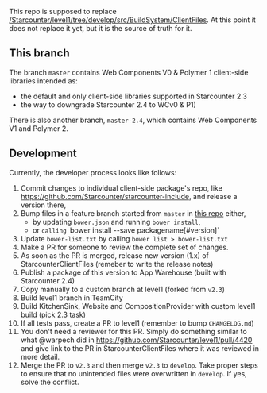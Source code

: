 This repo is supposed to replace [/Starcounter/level1/tree/develop/src/BuildSystem/ClientFiles](https://github.com/Starcounter/level1/tree/develop/src/BuildSystem/ClientFiles). At this point it does not replace it yet, but it is the source of truth for it.

## This branch

The branch `master` contains Web Components V0 & Polymer 1 client-side libraries intended as:

- the default and only client-side libraries supported in Starcounter 2.3
- the way to downgrade Starcounter 2.4 to WCv0 & P1)

There is also another branch, `master-2.4`, which contains Web Components V1 and Polymer 2.

## Development

Currently, the developer process looks like follows:

1. Commit changes to individual client-side package's repo, like https://github.com/Starcounter/starcounter-include, and release a version there,
2. Bump files in a feature branch started from `master` in [this repo](https://github.com/Starcounter/StarcounterClientFiles) either,
   - by updating `bower.json` and running `bower install`,
   - or `calling `bower install --save packagename[#version]`
3. Update `bower-list.txt` by calling `bower list > bower-list.txt`
4. Make a PR for someone to review the complete set of changes.
5. As soon as the PR is merged, release new version (1.x) of StarcounterClientFiles (remeber to write the release notes)
6. Publish a package of this version to App Warehouse (built with Starcounter 2.4)
7. Copy manually to a custom branch at level1 (forked from `v2.3`)
8. Build level1 branch in TeamCity
9. Build KitchenSink, Website and CompositionProvider with custom level1 build (pick 2.3 task)
10. If all tests pass, create a PR to level1 (remember to bump `CHANGELOG.md`)
11. You don't need a reviewer for this PR. Simply do something similar to what @warpech did in https://github.com/Starcounter/level1/pull/4420 and give link to the PR in StarcounterClientFiles where it was reviewed in more detail.
12. Merge the PR to `v2.3` and then merge `v2.3` to `develop`. Take proper steps to ensure that no unintended files were overwritten in `develop`. If yes, solve the conflict.
